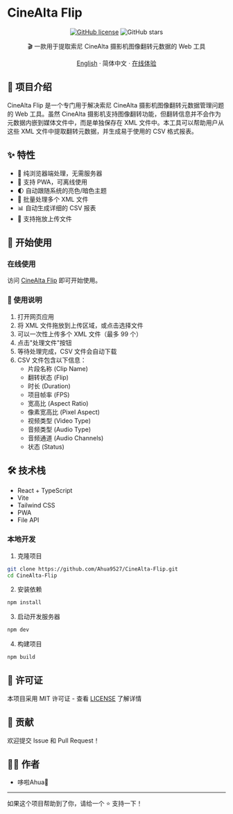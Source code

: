 # CineAlta Flip

<div align="center">

[![GitHub license](https://img.shields.io/github/license/Ahua9527/CineAlta-Flip)](https://github.com/Ahua9527/CineAlta-Flip/blob/main/LICENSE)
![GitHub stars](https://img.shields.io/github/stars/Ahua9527/CineAlta-Flip)

🎬 一款用于提取索尼 CineAlta 摄影机图像翻转元数据的 Web 工具

[English](./README.en.md) · 简体中文 · [在线体验](https://cinealta-flip.ahua.space)

</div>

## 📝 项目介绍

CineAlta Flip 是一个专门用于解决索尼 CineAlta 摄影机图像翻转元数据管理问题的 Web 工具。虽然 CineAlta 摄影机支持图像翻转功能，但翻转信息并不会作为元数据内嵌到媒体文件中，而是单独保存在 XML 文件中。本工具可以帮助用户从这些 XML 文件中提取翻转元数据，并生成易于使用的 CSV 格式报表。

## ✨ 特性

- 🚀 纯浏览器端处理，无需服务器
- 📱 支持 PWA，可离线使用
- 🌓 自动跟随系统的亮色/暗色主题
- 💾 批量处理多个 XML 文件
- 📊 自动生成详细的 CSV 报表
- 🔄 支持拖放上传文件

## 🚀 开始使用

### 在线使用

访问 [CineAlta Flip](https://cinealta-flip.ahua.space) 即可开始使用。

### 📖 使用说明

1. 打开网页应用
2. 将 XML 文件拖放到上传区域，或点击选择文件
3. 可以一次性上传多个 XML 文件（最多 99 个）
4. 点击"处理文件"按钮
5. 等待处理完成，CSV 文件会自动下载
6. CSV 文件包含以下信息：
   - 片段名称 (Clip Name)
   - 翻转状态 (Flip)
   - 时长 (Duration)
   - 项目帧率 (FPS)
   - 宽高比 (Aspect Ratio)
   - 像素宽高比 (Pixel Aspect)
   - 视频类型 (Video Type)
   - 音频类型 (Audio Type)
   - 音频通道 (Audio Channels)
   - 状态 (Status)

## 🛠️ 技术栈

- React + TypeScript
- Vite
- Tailwind CSS
- PWA
- File API

### 本地开发

1. 克隆项目
```bash
git clone https://github.com/Ahua9527/CineAlta-Flip.git
cd CineAlta-Flip
```

2. 安装依赖
```bash
npm install
```

3. 启动开发服务器
```bash
npm dev
```

4. 构建项目
```bash
npm build
```

## 📄 许可证

本项目采用 MIT 许可证 - 查看 [LICENSE](LICENSE) 了解详情

## 🙏 贡献

欢迎提交 Issue 和 Pull Request！

## 👨‍💻 作者

- 哆啦Ahua🌱

---

如果这个项目帮助到了你，请给一个 ⭐️ 支持一下！

